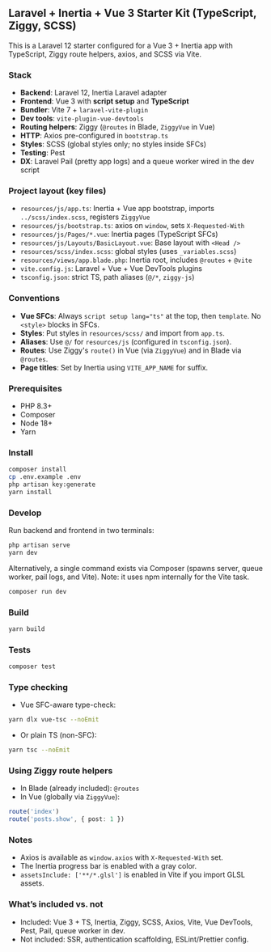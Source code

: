 ## Laravel + Inertia + Vue 3 Starter Kit (TypeScript, Ziggy, SCSS)

This is a Laravel 12 starter configured for a Vue 3 + Inertia app with TypeScript, Ziggy route helpers, axios, and SCSS via Vite.

### Stack
- **Backend**: Laravel 12, Inertia Laravel adapter
- **Frontend**: Vue 3 with **script setup** and **TypeScript**
- **Bundler**: Vite 7 + `laravel-vite-plugin`
- **Dev tools**: `vite-plugin-vue-devtools`
- **Routing helpers**: Ziggy (`@routes` in Blade, `ZiggyVue` in Vue)
- **HTTP**: Axios pre-configured in `bootstrap.ts`
- **Styles**: SCSS (global styles only; no styles inside SFCs)
- **Testing**: Pest
- **DX**: Laravel Pail (pretty app logs) and a queue worker wired in the dev script

### Project layout (key files)
- `resources/js/app.ts`: Inertia + Vue app bootstrap, imports `../scss/index.scss`, registers `ZiggyVue`
- `resources/js/bootstrap.ts`: axios on `window`, sets `X-Requested-With`
- `resources/js/Pages/*.vue`: Inertia pages (TypeScript SFCs)
- `resources/js/Layouts/BasicLayout.vue`: Base layout with `<Head />`
- `resources/scss/index.scss`: global styles (uses `_variables.scss`)
- `resources/views/app.blade.php`: Inertia root, includes `@routes` + `@vite`
- `vite.config.js`: Laravel + Vue + Vue DevTools plugins
- `tsconfig.json`: strict TS, path aliases (`@/*`, `ziggy-js`)

### Conventions
- **Vue SFCs**: Always `script setup lang="ts"` at the top, then `template`. No `<style>` blocks in SFCs.
- **Styles**: Put styles in `resources/scss/` and import from `app.ts`.
- **Aliases**: Use `@/` for `resources/js` (configured in `tsconfig.json`).
- **Routes**: Use Ziggy's `route()` in Vue (via `ZiggyVue`) and in Blade via `@routes`.
- **Page titles**: Set by Inertia using `VITE_APP_NAME` for suffix.

### Prerequisites
- PHP 8.3+
- Composer
- Node 18+
- Yarn

### Install
```bash
composer install
cp .env.example .env
php artisan key:generate
yarn install
```

### Develop
Run backend and frontend in two terminals:
```bash
php artisan serve
yarn dev
```

Alternatively, a single command exists via Composer (spawns server, queue worker, pail logs, and Vite). Note: it uses npm internally for the Vite task.
```bash
composer run dev
```

### Build
```bash
yarn build
```

### Tests
```bash
composer test
```

### Type checking
- Vue SFC-aware type-check:
```bash
yarn dlx vue-tsc --noEmit
```
- Or plain TS (non-SFC):
```bash
yarn tsc --noEmit
```

### Using Ziggy route helpers
- In Blade (already included): `@routes`
- In Vue (globally via `ZiggyVue`):
```ts
route('index')
route('posts.show', { post: 1 })
```

### Notes
- Axios is available as `window.axios` with `X-Requested-With` set.
- The Inertia progress bar is enabled with a gray color.
- `assetsInclude: ['**/*.glsl']` is enabled in Vite if you import GLSL assets.

### What’s included vs. not
- Included: Vue 3 + TS, Inertia, Ziggy, SCSS, Axios, Vite, Vue DevTools, Pest, Pail, queue worker in dev.
- Not included: SSR, authentication scaffolding, ESLint/Prettier config.

